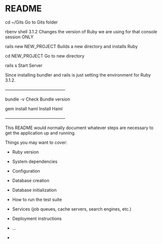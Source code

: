 # README

cd ~/Gits
Go to Gits folder

rbenv shell 3.1.2
Changes the version of Ruby we are using for that console session ONLY

rails new NEW_PROJECT
Builds a new directory and installs Ruby

cd NEW_PROJECT
Go to new directory

rails s
Start Server

Since installing bundler and rails is just setting the environment for Ruby 3.1.2.

——————————————

bundle -v
Check Bundle version

gem install haml
Install Haml

——————————————

This README would normally document whatever steps are necessary to get the
application up and running.

Things you may want to cover:

* Ruby version

* System dependencies

* Configuration

* Database creation

* Database initialization

* How to run the test suite

* Services (job queues, cache servers, search engines, etc.)

* Deployment instructions

* ...
*
